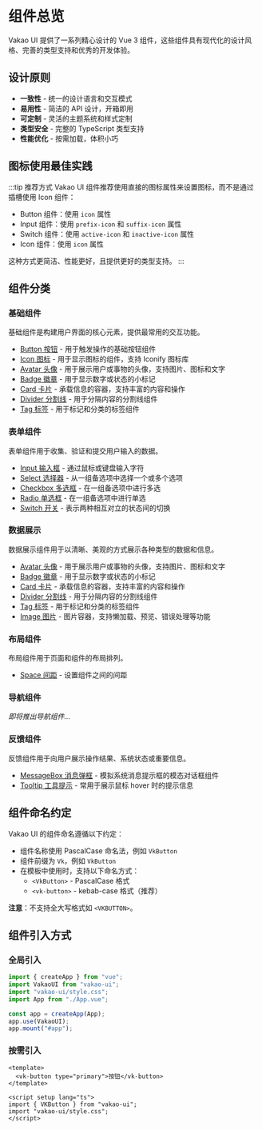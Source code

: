 # 组件总览

Vakao UI 提供了一系列精心设计的 Vue 3 组件，这些组件具有现代化的设计风格、完善的类型支持和优秀的开发体验。

## 设计原则

- **一致性** - 统一的设计语言和交互模式
- **易用性** - 简洁的 API 设计，开箱即用
- **可定制** - 灵活的主题系统和样式定制
- **类型安全** - 完整的 TypeScript 类型支持
- **性能优化** - 按需加载，体积小巧

## 图标使用最佳实践

:::tip 推荐方式
Vakao UI 组件推荐使用直接的图标属性来设置图标，而不是通过插槽使用 Icon 组件：

- Button 组件：使用 `icon` 属性
- Input 组件：使用 `prefix-icon` 和 `suffix-icon` 属性
- Switch 组件：使用 `active-icon` 和 `inactive-icon` 属性
- Icon 组件：使用 `icon` 属性

这种方式更简洁、性能更好，且提供更好的类型支持。
:::

## 组件分类

### 基础组件

基础组件是构建用户界面的核心元素，提供最常用的交互功能。

- [Button 按钮](/components/button) - 用于触发操作的基础按钮组件
- [Icon 图标](/components/icon) - 用于显示图标的组件，支持 Iconify 图标库
- [Avatar 头像](/components/avatar) - 用于展示用户或事物的头像，支持图片、图标和文字
- [Badge 徽章](/components/badge) - 用于显示数字或状态的小标记
- [Card 卡片](/components/card) - 承载信息的容器，支持丰富的内容和操作
- [Divider 分割线](/components/divider) - 用于分隔内容的分割线组件
- [Tag 标签](/components/tag) - 用于标记和分类的标签组件

### 表单组件

表单组件用于收集、验证和提交用户输入的数据。

- [Input 输入框](/components/input) - 通过鼠标或键盘输入字符
- [Select 选择器](/components/select) - 从一组备选项中选择一个或多个选项
- [Checkbox 多选框](/components/checkbox) - 在一组备选项中进行多选
- [Radio 单选框](/components/radio) - 在一组备选项中进行单选
- [Switch 开关](/components/switch) - 表示两种相互对立的状态间的切换

### 数据展示

数据展示组件用于以清晰、美观的方式展示各种类型的数据和信息。

- [Avatar 头像](/components/avatar) - 用于展示用户或事物的头像，支持图片、图标和文字
- [Badge 徽章](/components/badge) - 用于显示数字或状态的小标记
- [Card 卡片](/components/card) - 承载信息的容器，支持丰富的内容和操作
- [Divider 分割线](/components/divider) - 用于分隔内容的分割线组件
- [Tag 标签](/components/tag) - 用于标记和分类的标签组件
- [Image 图片](/components/image) - 图片容器，支持懒加载、预览、错误处理等功能

### 布局组件

布局组件用于页面和组件的布局排列。

- [Space 间距](/components/space) - 设置组件之间的间距

### 导航组件

_即将推出导航组件..._

### 反馈组件

反馈组件用于向用户展示操作结果、系统状态或重要信息。

- [MessageBox 消息弹框](/components/message-box) - 模拟系统消息提示框的模态对话框组件
- [Tooltip 工具提示](/components/tooltip) - 常用于展示鼠标 hover 时的提示信息

## 组件命名约定

Vakao UI 的组件命名遵循以下约定：

- 组件名称使用 PascalCase 命名法，例如 `VkButton`
- 组件前缀为 `Vk`，例如 `VkButton`
- 在模板中使用时，支持以下命名方式：
  - `<VkButton>` - PascalCase 格式
  - `<vk-button>` - kebab-case 格式（推荐）

**注意**：不支持全大写格式如 `<VKBUTTON>`。

## 组件引入方式

### 全局引入

```ts
import { createApp } from "vue";
import VakaoUI from "vakao-ui";
import "vakao-ui/style.css";
import App from "./App.vue";

const app = createApp(App);
app.use(VakaoUI);
app.mount("#app");
```

### 按需引入

```vue
<template>
  <vk-button type="primary">按钮</vk-button>
</template>

<script setup lang="ts">
import { VKButton } from "vakao-ui";
import "vakao-ui/style.css";
</script>
```
